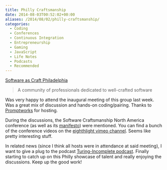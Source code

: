 ```yaml
---
title: Philly Craftsmanship
date: 2014-08-03T00:52:02+00:00
aliases: /2014/08/02/philly-craftsmanship/
categories:
  - Coding
  - Conferences
  - Continuous Integration
  - Entrepreneurship
  - Gaming
  - JavaScript
  - Life Notes
  - Podcasts
  - Recommended
---
```


[Software as Craft Philadelphia][1]

> A community of professionals dedicated to well-crafted software

Was very happy to attend the inaugural meeting of this group last week. Was a great mix of discussion and hands-on coding/pairing. Thanks to [Promptworks][2] for hosting.

During the discussions, the Software Craftsmanship North America conference (as well as its [manifesto][3]) were mentioned. You can find a bunch of the conference videos on the [eighthlight vimeo channel][4]. Seems like pretty interesting stuff.

In related news (since I think all hosts were in attendance at said meeting), I want to give a plug to the podcast [Turing-Incomplete podcast][5]. Finally starting to catch up on this Philly showcase of talent and really enjoying the discussions. Keep up the good work!

[1]: http://www.meetup.com/Software-as-Craft-Philadelphia/
[2]: http://www.promptworks.com/
[3]: http://manifesto.softwarecraftsmanship.org/
[4]: https://vimeo.com/eighthlight
[5]: http://turing.cool
